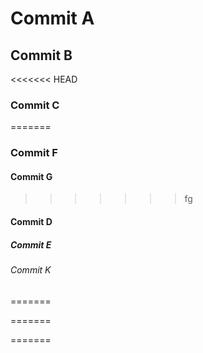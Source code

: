 # Commit A
## Commit B
<<<<<<< HEAD
### Commit C
=======
### Commit F
#### Commit G

>>>>>>> fg

#### Commit D
##### Commit E
###### Commit K
=======

=======

=======


